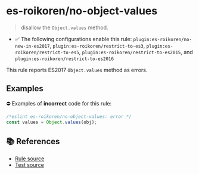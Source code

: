# es-roikoren/no-object-values
> disallow the `Object.values` method.

- ✅ The following configurations enable this rule: `plugin:es-roikoren/no-new-in-es2017`, `plugin:es-roikoren/restrict-to-es3`, `plugin:es-roikoren/restrict-to-es5`, `plugin:es-roikoren/restrict-to-es2015`, and `plugin:es-roikoren/restrict-to-es2016`

This rule reports ES2017 `Object.values` method as errors.

## Examples

⛔ Examples of **incorrect** code for this rule:

```js
/*eslint es-roikoren/no-object-values: error */
const values = Object.values(obj);
```

## 📚 References

- [Rule source](https://github.com/roikoren755/eslint-plugin-es/blob/v2.0.2/src/rules/no-object-values.ts)
- [Test source](https://github.com/roikoren755/eslint-plugin-es/blob/v2.0.2/tests/src/rules/no-object-values.ts)
